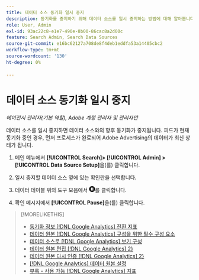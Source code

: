 ```yaml
---
title: 데이터 소스 동기화 일시 중지
description: 동기화를 중지하기 위해 데이터 소스를 일시 중지하는 방법에 대해 알아봅니다.
role: User, Admin
exl-id: 93ac22c8-e1e7-490e-8b00-86cac8a2d00c
feature: Search Admin, Search Data Sources
source-git-commit: e16bc62127a708de8f4deb1eddfa53a14405cbc2
workflow-type: tm+mt
source-wordcount: '130'
ht-degree: 0%

---
```


# 데이터 소스 동기화 일시 중지

*에이전시 관리자(기본 역할), Adobe 계정 관리자 및 관리자만*

데이터 소스를 일시 중지하면 데이터 소스와의 향후 동기화가 중지됩니다. 피드가 현재 동기화 중인 경우, 먼저 프로세스가 완료되어 Adobe Advertising의 데이터가 최신 상태가 됩니다.

1. 메인 메뉴에서 **[!UICONTROL Search]> [!UICONTROL Admin] >[!UICONTROL Data Source Setup]**&#x200B;을(를) 클릭합니다.

1. 일시 중지할 데이터 소스 옆에 있는 확인란을 선택합니다.

1. 데이터 테이블 위의 도구 모음에서 ![일시 중지](/help/search-social-commerce/assets/pause.png "일시 중지")를 클릭합니다.

1. 확인 메시지에서 **[!UICONTROL Pause]**&#x200B;을(를) 클릭합니다.

>[!MORELIKETHIS]
>
>* [동기화 정보 [!DNL Google Analytics] 전환 지표](data-source-about.md)
>* [데이터 원본 [!DNL Google Analytics] 구성을 위한 필수 구성 요소](data-source-prerequisites.md)
>* [데이터 소스로  [!DNL Google Analytics] 보기 구성](data-source-configure.md)
>* [데이터 원본 편집 [!DNL Google Analytics] 2&rbrace;](data-source-edit.md)
>* [데이터 원본 다시 인증 [!DNL Google Analytics] 2&rbrace;](data-source-reauthenticate.md)
>* [[!DNL Google Analytics] 데이터 원본 설정](data-source-settings.md)
>* [부록 - 사용 가능 [!DNL Google Analytics] 지표](data-source-ga-metrics.md)
